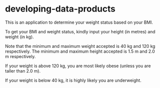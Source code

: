 developing-data-products
========================
This is an application to determine your weight status based on your BMI.

To get your BMI and weight status, kindly input your height (in metres) and weight (in kg).

Note that the minimum and maximum weight accepted is 40 kg and 120 kg respectively.
The minimum and maximum height accepted is 1.5 m and 2.0 m respectively.

If your weight is above 120 kg, you are most likely obese (unless you are taller than 2.0 m).

If your weight is below 40 kg, it is highly likely you are underweight.